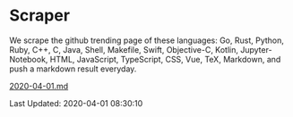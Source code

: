 # Scraper

We scrape the github trending page of these languages: Go, Rust, Python, Ruby, C++, C, Java, Shell, Makefile, Swift, Objective-C, Kotlin, Jupyter-Notebook, HTML, JavaScript, TypeScript, CSS, Vue, TeX, Markdown, and push a markdown result everyday.

[2020-04-01.md](https://github.com/yangwenmai/Scraper/blob/master/2020-04-01.md)

Last Updated: 2020-04-01 08:30:10